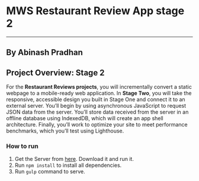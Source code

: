 # MWS Restaurant Review App stage 2
---

## By Abinash Pradhan

## Project Overview: Stage 2

For the **Restaurant Reviews projects**, you will incrementally convert a static webpage to a mobile-ready web application. In **Stage Two**, you will take the responsive, accessible design you built in Stage One and connect it to an external server. You’ll begin by using asynchronous JavaScript to request JSON data from the server. You’ll store data received from the server in an offline database using IndexedDB, which will create an app shell architecture. Finally, you’ll work to optimize your site to meet performance benchmarks, which you’ll test using Lighthouse.

### How to run
1. Get the Server from [here](https://github.com/udacity/mws-restaurant-stage-2). Download it and run it.
2. Run `npm install` to install all dependencies.
3. Run `gulp` command to serve.
